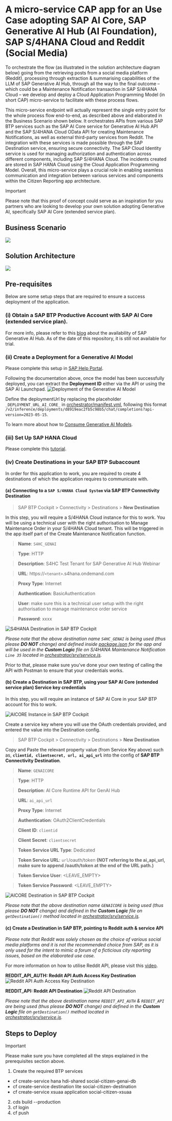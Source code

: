# A micro-service CAP app for an Use Case adopting SAP AI Core, SAP Generative AI Hub (AI Foundation), SAP S/4HANA Cloud and Reddit (Social Media)
To orchestrate the flow (as illustrated in the solution architecture diagram below) going from the retrieving posts from a social media platform (Reddit), processing through extraction & summarising capabilities of the LLM of SAP Generative AI Hub, through all the way to the final outcome – which could be a Maintenance Notification transaction in SAP S/4HANA Cloud – we develop and deploy a Cloud Application Programming Model (in short CAP) micro-service to facilitate with these process flows. 

This micro-service endpoint will actually represent the single entry point for the whole process flow end-to-end, as described above and elaborated in the Business Scenario shown below.
It orchestrates APIs from various SAP BTP services such as the SAP AI Core service for Generative AI Hub API and the SAP S/4HANA Cloud OData API for creating Maintenance Notifications, as well as external third-party services from Reddit. The integration with these services is made possible through the SAP Destination service, ensuring secure connectivity. The SAP Cloud Identity service is used for managing authorization and authentication across different components, including SAP S/4HANA Cloud. The incidents created are stored in SAP HANA Cloud using the Cloud Application Programming Model. Overall, this micro-service plays a crucial role in enabling seamless communication and integration between various services and components within the Citizen Reporting app architecture.

> [!IMPORTANT]
Please note that this proof of concept could serve as an inspiration for you partners who are looking to develop your own solution adopting Generative AI, specifically SAP AI Core (extended service plan).

## Business Scenario
[<img src="https://github.com/SAP-samples/btp-generative-ai-hub-use-cases/assets/8436161/b7834d78-7abd-4e1e-a04b-ef665f0c80ee"/>](https://github.com/SAP-samples/btp-generative-ai-hub-use-cases/assets/8436161/b7834d78-7abd-4e1e-a04b-ef665f0c80ee)

## Solution Architecture
[<img src="https://github.com/SAP-samples/btp-generative-ai-hub-use-cases/assets/8436161/a826c07b-304e-4849-9ac0-493a739536d6"/>](https://github.com/SAP-samples/btp-generative-ai-hub-use-cases/assets/8436161/a826c07b-304e-4849-9ac0-493a739536d6)

## Pre-requisites
Below are some setup steps that are required to ensure a success deployment of the application.

### **(i) Obtain a SAP BTP Productive Account with SAP AI Core (extended service plan)**. 
For more info, please refer to this [blog](https://community.sap.com/t5/technology-blogs-by-sap/generative-ai-hub-out-now/ba-p/13580462) about the availability of SAP Generative AI Hub.
As of the date of this repository, it is still not available for trial.

### **(ii) Create a Deployment for a Generative AI Model** 
Please complete this setup in [SAP Help Portal](https://help.sap.com/docs/sap-ai-core/sap-ai-core-service-guide/create-deployment-for-generative-ai-model-in-sap-ai-core).

Following the documentation above, once the model has been successfully deployed, you can extract the **Deployment ID** either via the API or using the SAP AI Launchpad.
![Deployment of the Generative AI Model](https://github.com/SAP-samples/btp-generative-ai-hub-use-cases/assets/8436161/f32fa518-72b3-4866-97b1-1bf9589d50d9)

Define the deploymentUrl by replacing the placeholder `_DEPLOYMENT_URL_AI_CORE_` in [orchestrator/manifest.yml](manifest.yml#L18), following this format `/v2/inference/deployments/d8919eac2fb5c98b5/chat/completions?api-version=2023-05-15`.

To learn more about how to [Consume Generative AI Models](https://help.sap.com/docs/sap-ai-core/sap-ai-core-service-guide/consume-generative-ai-models-using-sap-ai-core).

### **(iii) Set Up SAP HANA Cloud** 
Please complete this [tutorial](https://developers.sap.com/group.hana-cloud-setup.html).

### **(iv) Create Destinations in your SAP BTP Subaccount**
In order for this application to work, you are required to create 4 destinations of which the application requires to communicate with.

#### **(a) Connecting to a `SAP S/4HANA Cloud System` via SAP BTP Connectivity Destination**
> SAP BTP Cockpit > Connectivity > Destinations > **New Destination**

In this step, you will require a S/4HANA Cloud instance for this to work. You will be using a technical user with the right authorisation to Manage Maintenance Order in your S/4HANA Cloud tenant. This will be triggered in the app itself part of the Create Maintenance Notification function.

> **Name**: `S4HC_GENAI`

> **Type**: HTTP

> **Description**: S4HC Test Tenant for SAP Generative AI Hub Webinar

> **URL**: https://`<tenant>`.s4hana.ondemand.com

> **Proxy Type**: Internet

> **Authentication**: BasicAuthentication

> **User**: make sure this is a technical user setup with the right authorisation to manage maintenance order service

> **Password**: xxxx

![S4HANA Destination in SAP BTP Cockpit](https://github.com/SAP-samples/btp-generative-ai-hub-use-cases/assets/8436161/bbd79580-f795-41d8-8bd8-5281268edbb0)

_Please note that the above destination name `S4HC_GENAI` is being used (thus please **DO NOT** change) and defined inside [package.json](package.json#L82) for the app and will be used in the **Custom Logic** file on S/4HANA Maintenance Notification `Line 35` located in [orchestrator/srv/service.js](srv/service.js#L35)._ <p>
Prior to that, please make sure you've done your own testing of calling the API with Postman to ensure that your credentials works.

#### **(b) Create a Destination in SAP BTP, using your SAP AI Core (extended service plan) Service key credentials**

In this step, you will require an instance of SAP AI Core in your SAP BTP account for this to work. 

![AICORE Instance in SAP BTP Cockpit](https://user-images.githubusercontent.com/8436161/169442399-70a1197b-af35-4e7b-8f95-565a585aa677.gif)

Create a service key where you will use the OAuth credentials provided, and entered the value into the Destination config.

> SAP BTP Cockpit > Connectivity > Destinations > **New Destination**

Copy and Paste the relevant property value (from Service Key above) such as, **`clientid, clientsecret, url, ai_api_url`** into the config of **SAP BTP Connectivity Destination**.

> **Name**: `GENAICORE`

> **Type**: HTTP

> **Description**: AI Core Runtime API for GenAI Hub

> **URL**: `ai_api_url`

> **Proxy Type**: Internet

> **Authentication**: OAuth2ClientCredentials

> **Client ID**: `clientid`

> **Client Secret**: `clientsecret`

> **Token Service URL Type**: Dedicated

> **Token Service URL**: `url`/oauth/token **(NOT referring to the ai_api_url, make sure to append /oauth/token at the end of the URL path.)**

> **Token Service User**: <LEAVE_EMPTY>

> **Token Service Password**: <LEAVE_EMPTY>

![AICORE Destination in SAP BTP Cockpit](https://github.com/SAP-samples/btp-generative-ai-hub-use-cases/assets/8436161/7068b0ea-5815-4647-b64d-351d1585acad)

_Please note that the above destination name `GENAICORE` is being used (thus please **DO NOT** change) and defined in the **Custom Logic** file on `getDestination()` method located in [orchestrator/srv/service.js](srv/service.js#L190)._

#### **(c) Create a Destination in SAP BTP, pointing to Reddit auth & service API**
_Please note that Reddit was solely chosen as the choice of various social media platforms and it is not the recommended choice from SAP, as it is only used for the intent to mimic a forum of a ficticious city reporting issues, based on the elaborated use case._

For more information on how to utilise Reddit API, please visit this [video](https://www.youtube.com/watch?v=x9boO9x3TDA).

**REDDIT_API_AUTH: Reddit API Auth Access Key Destination**
![Reddit API Auth Access Key Destination](https://github.com/SAP-samples/btp-generative-ai-hub-use-cases/assets/8436161/079de28c-b97f-415f-85f1-b9f0154c9f77)

**REDDIT_API: Reddit API Destination**
![Reddit API Destination](https://github.com/SAP-samples/btp-generative-ai-hub-use-cases/assets/8436161/f77ced50-f820-4659-b7ae-25cb56b89fad)

_Please note that the above destination name `REDDIT_API_AUTH` & `REDDIT_API` are being used (thus please **DO NOT** change) and defined in the **Custom Logic** file on `getDestination()` method located in [orchestrator/srv/service.js](srv/service.js#L291)._

## Steps to Deploy
> [!IMPORTANT]
Please make sure you have completed all the steps explained in the prerequisites section above.

1. Create the required BTP services
- cf create-service hana hdi-shared social-citizen-genai-db
- cf create-service destination lite social-citizen-destination
- cf create-service xsuaa application social-citizen-xsuaa
2. cds build --production
3. cf login
4. cf push